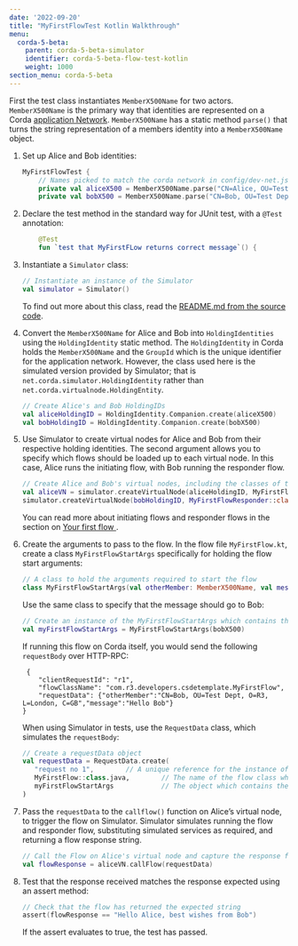 ```yaml
---
date: '2022-09-20'
title: "MyFirstFlowTest Kotlin Walkthrough"
menu:
  corda-5-beta:
    parent: corda-5-beta-simulator
    identifier: corda-5-beta-flow-test-kotlin
    weight: 1000
section_menu: corda-5-beta
---
```


First the test class instantiates `MemberX500Name` for two actors. `MemberX500Name` is the primary way that identities are represented on a Corda [application Network](../../../introduction/key-concepts.html#application-network). `MemberX500Name` has a static method `parse()` that turns the string representation of a members identity into a `MemberX500Name` object.
1. Set up Alice and Bob identities:
   ```kotlin
   MyFirstFlowTest {
       // Names picked to match the corda network in config/dev-net.json
       private val aliceX500 = MemberX500Name.parse("CN=Alice, OU=Test Dept, O=R3, L=London, C=GB")
       private val bobX500 = MemberX500Name.parse("CN=Bob, OU=Test Dept, O=R3, L=London, C=GB")
   ```
2. Declare the test method in the standard way for JUnit test, with a `@Test` annotation:
   ```kotlin
       @Test
       fun `test that MyFirstFLow returns correct message`() {
   ```      
3. Instantiate a `Simulator` class:
   ```kotlin
   // Instantiate an instance of the Simulator
   val simulator = Simulator()
   ```
   To find out more about this class, read the [README.md from the source code](https://github.com/corda/corda-runtime-os/blob/release/os/5.0/simulator/README.md).

4. Convert the `MemberX500Name` for Alice and Bob into `HoldingIdentities` using the `HoldingIdentity` static method. The `HoldingIdentity` in Corda holds the `MemberX500Name` and the `GroupId` which is the unique identifier for the application network. However, the class used here is the simulated version provided by Simulator; that is `net.corda.simulator.HoldingIdentity` rather than `net.corda.virtualnode.HoldingEntity`.
   ```kotlin
   // Create Alice's and Bob HoldingIDs
   val aliceHoldingID = HoldingIdentity.Companion.create(aliceX500)
   val bobHoldingID = HoldingIdentity.Companion.create(bobX500)
   ```        
5. Use Simulator to create virtual nodes for Alice and Bob from their respective holding identities. The second argument allows you to specify which flows should be loaded up to each virtual node. In this case, Alice runs the initiating flow, with Bob running the responder flow.
   ```kotlin
   // Create Alice and Bob's virtual nodes, including the classes of the flows which will be registered on each node.
   val aliceVN = simulator.createVirtualNode(aliceHoldingID, MyFirstFlow::class.java)
   simulator.createVirtualNode(bobHoldingID, MyFirstFlowResponder::class.java)
   ```
    You can read more about initiating flows and responder flows in the section on [Your first flow ](../first-flow/code-kotlin.md#initiating-and-responding-flows).
6. Create the arguments to pass to the flow. In the flow file `MyFirstFlow.kt`, create a class `MyFirstFlowStartArgs` specifically for holding the flow start arguments:
   ```kotlin
   // A class to hold the arguments required to start the flow
   class MyFirstFlowStartArgs(val otherMember: MemberX500Name, val message: String)
   ```
   Use the same class to specify that the message should go to Bob:
   ```kotlin
   // Create an instance of the MyFirstFlowStartArgs which contains the request arguments for starting the flow
   val myFirstFlowStartArgs = MyFirstFlowStartArgs(bobX500)
   ```
   If running this flow on Corda itself, you would send the following `requestBody` over HTTP-RPC:
   ```http
    {
       "clientRequestId": "r1",
       "flowClassName": "com.r3.developers.csdetemplate.MyFirstFlow",
       "requestData": {"otherMember":"CN=Bob, OU=Test Dept, O=R3, L=London, C=GB","message":"Hello Bob"}
   }
   ```
   When using Simulator in tests, use the `RequestData` class, which simulates the `requestBody`:
   ```kotlin
   // Create a requestData object
   val requestData = RequestData.create(
      "request no 1",        // A unique reference for the instance of the flow request
      MyFirstFlow::class.java,        // The name of the flow class which is to be started
      myFirstFlowStartArgs            // The object which contains the start arguments of the flow
   )
   ```
7. Pass the `requestData` to the `callflow()` function on Alice’s virtual node, to trigger the flow on Simulator.
   Simulator simulates running the flow and responder flow, substituting simulated services as required, and returning a flow response string.
   ```kotlin
   // Call the Flow on Alice's virtual node and capture the response from the flow
   val flowResponse = aliceVN.callFlow(requestData)
   ```
8. Test that the response received matches the response expected using an assert method:
   ```kotlin
   // Check that the flow has returned the expected string
   assert(flowResponse == "Hello Alice, best wishes from Bob")
   ```        
   If the assert evaluates to true, the test has passed.
